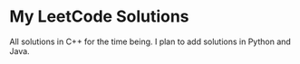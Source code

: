 # My LeetCode Solutions

All solutions in C++ for the time being. I plan to add solutions in Python and Java.